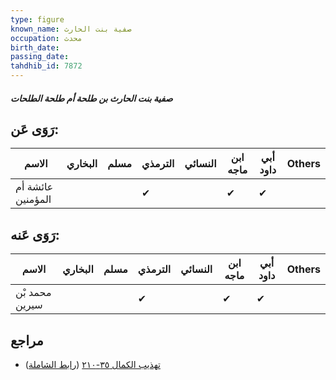```yaml
---
type: figure
known_name: صفية بنت الحارث
occupation: محدث
birth_date:
passing_date:
tahdhib_id: 7872
---
```

##### صفية بنت الحارث بن طلحة أم طلحة الطلحات

## رَوَى عَن:
| الاسم             | البخاري | مسلم | الترمذي | النسائي | ابن ماجه | أبي داود | Others |
| ----------------- | ------- | ---- | ------- | ------- | -------- | -------- | ------ |
| عائشة أم المؤمنين |         |      | ✔       |         | ✔        | ✔        |        |
## رَوَى عَنه:
| الاسم          | البخاري | مسلم | الترمذي | النسائي | ابن ماجه | أبي داود | Others |
| -------------- | ------- | ---- | ------- | ------- | -------- | -------- | ------ |
| محمد بْن سيرين |         |      | ✔       |         | ✔        | ✔        |        |
## مراجع
- [تهذيب الكمال ٣٥-٢١٠](obsidian://open?vault=Tahdhib-al-Kamal&file=Figures/٧٨٧٢-صفية%20بنت%20الحارث%20بن%20طلحة%20أم%20طلحة%20الطلحات) ([رابط الشاملة](https://shamela.ws/book/3722/18809))